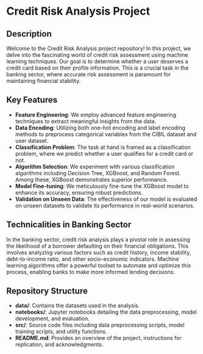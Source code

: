 # **Credit Risk Analysis Project**

## Description
Welcome to the Credit Risk Analysis project repository! In this project, we delve into the fascinating world of credit risk assessment using machine learning techniques. Our goal is to determine whether a user deserves a credit card based on their profile information. This is a crucial task in the banking sector, where accurate risk assessment is paramount for maintaining financial stability.

## Key Features
- **Feature Engineering**: We employ advanced feature engineering techniques to extract meaningful insights from the data.
- **Data Encoding**: Utilizing both one-hot encoding and label encoding methods to preprocess categorical variables from the CIBIL dataset and user dataset.
- **Classification Problem**: The task at hand is framed as a classification problem, where we predict whether a user qualifies for a credit card or not.
- **Algorithm Selection**: We experiment with various classification algorithms including Decision Tree, XGBoost, and Random Forest. Among these, XGBoost demonstrates superior performance.
- **Model Fine-tuning**: We meticulously fine-tune the XGBoost model to enhance its accuracy, ensuring robust predictions.
- **Validation on Unseen Data**: The effectiveness of our model is evaluated on unseen datasets to validate its performance in real-world scenarios.

## Technicalities in Banking Sector
In the banking sector, credit risk analysis plays a pivotal role in assessing the likelihood of a borrower defaulting on their financial obligations. This involves analyzing various factors such as credit history, income stability, debt-to-income ratio, and other socio-economic indicators. Machine learning algorithms offer a powerful toolset to automate and optimize this process, enabling banks to make more informed lending decisions.

## Repository Structure
- **data/**: Contains the datasets used in the analysis.
- **notebooks/**: Jupyter notebooks detailing the data preprocessing, model development, and evaluation.
- **src/**: Source code files including data preprocessing scripts, model training scripts, and utility functions.
- **README.md**: Provides an overview of the project, instructions for replication, and acknowledgments.

